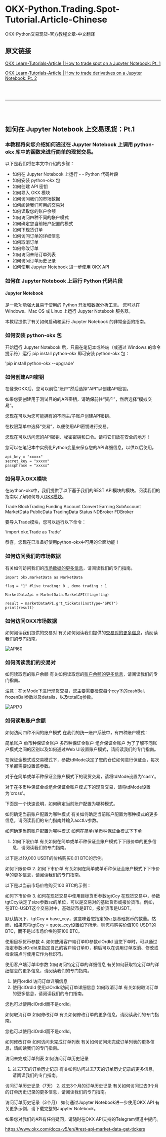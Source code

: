 # OKX-Python.Trading.Spot-Tutorial.Article-Chinese
OKX-Python交易现货-官方教程文章-中文翻译


## 原文链接

[OKX Learn-Tutorials-Article | How to trade spot on a Jupyter Notebook: Pt. 1](https://www.okx.com/learn/spot-trading-with-jupyter-notebook)

[OKX Learn-Tutorials-Article | How to trade derivatives on a Jupyter Notebook: Pt. 2](https://www.okx.com/learn/derivatives-trading-with-jupyter-notebook)

<br>
<br>

---

<br>
<br>

## 如何在 Jupyter Notebook 上交易现货：Pt.1

### 本教程将向您介绍如何通过在 Jupyter Notebook 上调用 python-okx 库中的函数来进行简单的现货交易。

以下是我们将在本文中介绍的步骤：

- 如何在 Jupyter Notebook 上运行 - - Python 代码片段
- 如何安装 python-okx 包
- 如何创建 API 密钥
- 如何导入 OKX 模块
- 如何访问我们的市场数据
- 如何阅读我们可用的交易对
- 如何读取您的账户余额
- 如何访问四种不同的帐户模式
- 如何确定您当前帐户配置的模式
- 如何下现货订单
- 如何访问订单的详细信息
- 如何取消订单
- 如何修改订单
- 如何访问未结订单列表
- 如何访问订单历史记录
- 如何使用 Jupyter Notebook 进一步使用 OKX API

### 如何在 Jupyter Notebook 上运行 Python 代码片段

#### Jupyter Notebook 

是一款功能强大且易于使用的 Python 开发和数据分析工具。 您可以在 Windows、Mac OS 或 Linux 上运行 Jupyter Notebook 服务器。

本教程提供了有关如何启动和运行 Jupyter Notebook 的非常全面的指南。

### 如何安装 python-okx 包
开始运行 Jupyter Notebook 后，只需在笔记本或终端（或通过 Windows 的命令提示符）运行 pip install python-okx 即可安装 python-okx 包：

'pip install python-okx --upgrade'

### 如何创建API密钥

在登录OKX后，您可以前往“账户”然后选择“API”以创建API密钥。

如果您要创建用于测试目的的API密钥，请确保前往“资产”，然后选择“模拟交易”。

您现在可以为您可能拥有的不同主/子账户创建API密钥。

在权限菜单中选择“交易”，以便使用API密钥进行交易。

您现在可以访问您的API密钥、秘密密钥和口令。请将它们放在安全的地方！

您可以在笔记本中实例化Python变量来保存您的API详细信息，以供以后使用。

    api_key = "xxxxx"
    secret_key = "xxxxx"
    passphrase = "xxxxx"
    
### 如何导入OKX模块

在python-okx中，我们提供了以下基于我们的REST API模块的模块。阅读我们的指南以了解如何导入[OKX模块](https://www.okx.com/docs-v5/zh/#overview-v5-api-key-creation)。

Trade
BlockTrading
Funding
Account
Convert
Earning
SubAccount
MarketData
PublicData
TradingData
Status
NDBroker
FDBroker

要导入Trade模块，您可以运行以下命令：

‘import okx.Trade as Trade’

恭喜，您现在已准备好使用python-okx中可用的全面功能！

### 如何访问我们的市场数据
有关如何访问我们的[市场数据的更多信息](https://www.okx.com/docs-v5/en/#rest-api-market-data-get-tickers)，请阅读我们的专门指南。

    import okx.marketData as MarketData

    flag = "1" #live trading: 0 , demo trading : 1

    MarketDataApi = MarketData.MarketAPI(flag=flag)

    result = marketDataAPI.grt_tickets(instType="SPOT")
    print(result)

### 如何访问OKX市场数据
如何阅读我们提供的交易对
有关如何阅读我们提供的[交易对的更多信息](https://www.okx.com/docs-v5/en/#rest-api-public-data-get-instruments)，请阅读我们的专门指南。

![API60](https://github.com/yanboishere/OKX-Python.Trading.Spot-Tutorial.Article-Chinese/assets/76860915/0bf36a65-f06a-4bdc-a075-1adc28be9d20)



### 如何阅读我们的交易对
如何读取您的账户余额
有关如何读取您的[账户余额的更多信息](https://www.okx.com/docs-v5/en/#rest-api-account-get-balance)，请阅读我们的专门指南。

注意：在tdMode下进行现货交易，您主要需要检查每个ccy下的cashBal、frozenBal参数以及details，以及totalEq参数。

![API70](https://github.com/yanboishere/OKX-Python.Trading.Spot-Tutorial.Article-Chinese/assets/76860915/05a3d9bc-71ae-4312-a2e4-802e6ca90312)




### 如何读取账户余额
如何访问四种不同的账户模式
在我们的统一账户系统中，有四种账户模式：

简单账户
单币种保证金账户
多币种保证金账户
组合保证金账户
为了了解不同账户模式之间的区别以及如何通过Web UI设置账户模式，请阅读我们的专门指南。

在保证金模式或交易模式下，参数tdMode决定了您的仓位如何进行保证金，每次下单都需要设置该参数。

对于在简单或单币种保证金账户模式下的现货交易，请将tdMode设置为'cash'。

对于在多币种保证金或组合保证金账户模式下的现货交易，请将tdMode设置为'cross'。

下面是一个快速说明，如何确定当前账户配置为哪种模式。

如何确定当前账户配置为哪种模式
有关如何确定当前账户配置为哪种模式的更多信息，请阅读我们的专门指南并输入acctLv参数。

如何确定当前账户配置为哪种模式
如何在简单/单币种保证金模式下下单
1. 如何下限价单
有关如何在简单或单币种保证金账户模式下下限价单的更多信息，请阅读我们的专门指南。

以下是以19,000 USDT的价格购买0.01 BTC的示例。

如何下限价单
2. 如何下市价单
有关如何在简单或单币种保证金账户模式下下市价单的更多信息，请阅读我们的专门指南。

以下是以当前市场价格购买100 BTC的示例：

如何下市价单
3. 如何在现货交易中使用目标货币参数tgtCcy
在现货交易中，参数tgtCcy决定了size参数sz的单位，可以是交易对的基础货币或报价货币。例如，在BTC-USDT这个交易对中，基础货币是BTC，报价货币是USDT。

默认情况下，tgtCcy = base_ccy，这意味着您指定的sz是基础货币的数量。然而，如果您将tgtCcy = quote_ccy设置如下所示，则您将购买价值100 USDT的BTC，而不是以市场价格购买100 BTC。

使用目标货币参数
4. 如何使用客户端订单ID参数clOrdId
当您下单时，可以通过指定参数clOrdId来指定自己的客户端订单ID，稍后可以在调用订单取消、修改或检索端点时使用它作为标识符。

使用客户端订单ID参数
如何访问特定订单的详细信息
有关如何获取特定订单的详细信息的更多信息，请阅读我们的专门指南。

1. 使用ordId
访问订单详细信息
2. 使用clOrdId
使用clOrdId访问订单详细信息
如何取消订单
有关如何取消订单的更多信息，请阅读我们的专门指南。

您也可以使用clOrdId而不是ordId。

如何取消订单
如何修改订单
有关如何修改订单的更多信息，请阅读我们的专门指南。

您也可以使用clOrdId而不是ordId。

如何修改订单
如何访问未完成订单列表
有关如何访问未完成订单列表的更多信息，请阅读我们的专门指南。

访问未完成订单列表
如何访问订单历史记录
1. 过去7天的订单历史记录
有关如何访问过去7天的订单历史记录的更多信息，请阅读我们的专门指南。

访问订单历史记录（7天）
2. 过去3个月的订单历史记录
有关如何访问过去3个月的订单历史记录的更多信息，请阅读我们的专门指南。

访问订单历史记录（3个月）
如何通过Jupyter Notebook进一步使用OKX API
有关更多示例，请下载完整的Jupyter Notebook。

如果您对我们的API有任何疑问，请随时在OKX API支持的Telegram频道中提问。

https://www.okx.com/docs-v5/en/#rest-api-market-data-get-tickers
